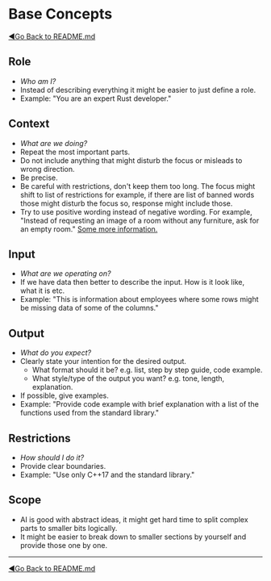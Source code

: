 # Base Concepts

[◀️Go Back to README.md](README.md)

## Role

- _Who am I?_
- Instead of describing everything it might be easier to just define a role.
- Example: "You are an expert Rust developer."

## Context

- _What are we doing?_
- Repeat the most important parts.
- Do not include anything that might disturb the focus or misleads to wrong direction.
- Be precise.
- Be careful with restrictions, don't keep them too long. The focus might shift to list of restrictions for example, if there are list of banned words those might disturb the focus so, response might include those.
- Try to use positive wording instead of negative wording. For example, "Instead of requesting an image of a room without any furniture, ask for an empty room." [Some more information.](https://richardkovacs.dev/blog/optimistic-prompting)

## Input

- _What are we operating on?_
- If we have data then better to describe the input. How is it look like, what it is etc.
- Example: "This is information about employees where some rows might be missing data of some of the columns."

## Output

- _What do you expect?_
- Clearly state your intention for the desired output.
    - What format should it be? e.g. list, step by step guide, code example.
    - What style/type of the output you want? e.g. tone, length, explanation.
- If possible, give examples.
- Example: "Provide code example with brief explanation with a list of the functions used from the standard library."

## Restrictions

- _How should I do it?_
- Provide clear boundaries.
- Example: "Use only C++17 and the standard library."

## Scope

- AI is good with abstract ideas, it might get hard time to split complex parts to smaller bits logically.
- It might be easier to break down to smaller sections by yourself and provide those one by one.

---
[◀️Go Back to README.md](README.md)
